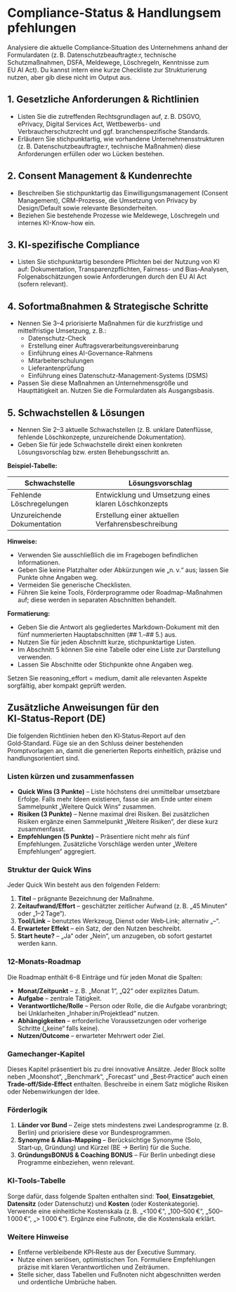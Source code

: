 # Compliance‑Status & Handlungsempfehlungen

Analysiere die aktuelle Compliance‑Situation des Unternehmens anhand der Formulardaten (z. B. Datenschutzbeauftragte:r, technische Schutzmaßnahmen, DSFA, Meldewege, Löschregeln, Kenntnisse zum EU AI Act). Du kannst intern eine kurze Checkliste zur Strukturierung nutzen, aber gib diese nicht im Output aus.

## 1. Gesetzliche Anforderungen & Richtlinien
- Listen Sie die zutreffenden Rechtsgrundlagen auf, z. B. DSGVO, ePrivacy, Digital Services Act, Wettbewerbs- und Verbraucherschutzrecht und ggf. branchenspezifische Standards.
- Erläutern Sie stichpunktartig, wie vorhandene Unternehmensstrukturen (z. B. Datenschutzbeauftragte:r, technische Maßnahmen) diese Anforderungen erfüllen oder wo Lücken bestehen.

## 2. Consent Management & Kundenrechte
- Beschreiben Sie stichpunktartig das Einwilligungsmanagement (Consent Management), CRM-Prozesse, die Umsetzung von Privacy by Design/Default sowie relevante Besonderheiten.
- Beziehen Sie bestehende Prozesse wie Meldewege, Löschregeln und internes KI-Know-how ein.

## 3. KI-spezifische Compliance
- Listen Sie stichpunktartig besondere Pflichten bei der Nutzung von KI auf: Dokumentation, Transparenzpflichten, Fairness- und Bias-Analysen, Folgenabschätzungen sowie Anforderungen durch den EU AI Act (sofern relevant).

## 4. Sofortmaßnahmen & Strategische Schritte
- Nennen Sie 3–4 priorisierte Maßnahmen für die kurzfristige und mittelfristige Umsetzung, z. B.:
  - Datenschutz-Check
  - Erstellung einer Auftragsverarbeitungsvereinbarung
  - Einführung eines AI-Governance-Rahmens
  - Mitarbeiterschulungen
  - Lieferantenprüfung
  - Einführung eines Datenschutz-Management-Systems (DSMS)
- Passen Sie diese Maßnahmen an Unternehmensgröße und Haupttätigkeit an. Nutzen Sie die Formulardaten als Ausgangsbasis.

## 5. Schwachstellen & Lösungen
- Nennen Sie 2–3 aktuelle Schwachstellen (z. B. unklare Datenflüsse, fehlende Löschkonzepte, unzureichende Dokumentation).
- Geben Sie für jede Schwachstelle direkt einen konkreten Lösungsvorschlag bzw. ersten Behebungsschritt an.

**Beispiel-Tabelle:**

| Schwachstelle               | Lösungsvorschlag                                   |
|----------------------------|---------------------------------------------------|
| Fehlende Löschregelungen    | Entwicklung und Umsetzung eines klaren Löschkonzepts |
| Unzureichende Dokumentation | Erstellung einer aktuellen Verfahrensbeschreibung      |

**Hinweise:**
- Verwenden Sie ausschließlich die im Fragebogen befindlichen Informationen.
- Geben Sie keine Platzhalter oder Abkürzungen wie „n. v.“ aus; lassen Sie Punkte ohne Angaben weg.
- Vermeiden Sie generische Checklisten.
- Führen Sie keine Tools, Förderprogramme oder Roadmap-Maßnahmen auf; diese werden in separaten Abschnitten behandelt.

**Formatierung:**
- Geben Sie die Antwort als gegliedertes Markdown-Dokument mit den fünf nummerierten Hauptabschnitten (## 1.–## 5.) aus.
- Nutzen Sie für jeden Abschnitt kurze, stichpunktartige Listen.
- Im Abschnitt 5 können Sie eine Tabelle oder eine Liste zur Darstellung verwenden.
- Lassen Sie Abschnitte oder Stichpunkte ohne Angaben weg.

Setzen Sie reasoning_effort = medium, damit alle relevanten Aspekte sorgfältig, aber kompakt geprüft werden.

## Zusätzliche Anweisungen für den KI‑Status‑Report (DE)

Die folgenden Richtlinien heben den KI‑Status‑Report auf den Gold‑Standard. Füge sie an den Schluss deiner bestehenden Promptvorlagen an, damit die generierten Reports einheitlich, präzise und handlungsorientiert sind.

### Listen kürzen und zusammenfassen

* **Quick Wins (3 Punkte)** – Liste höchstens drei unmittelbar umsetzbare Erfolge. Falls mehr Ideen existieren, fasse sie am Ende unter einem Sammelpunkt „Weitere Quick Wins“ zusammen. 
* **Risiken (3 Punkte)** – Nenne maximal drei Risiken. Bei zusätzlichen Risiken ergänze einen Sammelpunkt „Weitere Risiken“, der diese kurz zusammenfasst. 
* **Empfehlungen (5 Punkte)** – Präsentiere nicht mehr als fünf Empfehlungen. Zusätzliche Vorschläge werden unter „Weitere Empfehlungen“ aggregiert.

### Struktur der Quick Wins

Jeder Quick Win besteht aus den folgenden Feldern:

1. **Titel** – prägnante Bezeichnung der Maßnahme.
2. **Zeitaufwand/Effort** – geschätzter zeitlicher Aufwand (z. B. „45 Minuten“ oder „1–2 Tage“).
3. **Tool/Link** – benutztes Werkzeug, Dienst oder Web‑Link; alternativ „–“.
4. **Erwarteter Effekt** – ein Satz, der den Nutzen beschreibt.
5. **Start heute?** – „Ja“ oder „Nein“, um anzugeben, ob sofort gestartet werden kann.

### 12‑Monats‑Roadmap

Die Roadmap enthält 6–8 Einträge und für jeden Monat die Spalten:

* **Monat/Zeitpunkt** – z. B. „Monat 1“, „Q2“ oder explizites Datum.
* **Aufgabe** – zentrale Tätigkeit.
* **Verantwortliche/Rolle** – Person oder Rolle, die die Aufgabe voranbringt; bei Unklarheiten „Inhaber:in/Projektlead“ nutzen.
* **Abhängigkeiten** – erforderliche Voraussetzungen oder vorherige Schritte („keine“ falls keine).
* **Nutzen/Outcome** – erwarteter Mehrwert oder Ziel.

### Gamechanger‑Kapitel

Dieses Kapitel präsentiert bis zu drei innovative Ansätze. Jeder Block sollte neben „Moonshot“, „Benchmark“, „Forecast“ und „Best‑Practice“ auch einen **Trade‑off/Side‑Effect** enthalten. Beschreibe in einem Satz mögliche Risiken oder Nebenwirkungen der Idee.

### Förderlogik

1. **Länder vor Bund** – Zeige stets mindestens zwei Landesprogramme (z. B. Berlin) und priorisiere diese vor Bundesprogrammen.
2. **Synonyme & Alias-Mapping** – Berücksichtige Synonyme (Solo, Start‑up, Gründung) und Kürzel (BE → Berlin) für die Suche.
3. **GründungsBONUS & Coaching BONUS** – Für Berlin unbedingt diese Programme einbeziehen, wenn relevant.

### KI‑Tools‑Tabelle

Sorge dafür, dass folgende Spalten enthalten sind: **Tool**, **Einsatzgebiet**, **Datensitz** (oder Datenschutz) und **Kosten** (oder Kostenkategorie). Verwende eine einheitliche Kostenskala (z. B. „&lt;100 €“, „100–500 €“, „500–1 000 €“, „> 1 000 €“). Ergänze eine Fußnote, die die Kostenskala erklärt.

### Weitere Hinweise

* Entferne verbleibende KPI‑Reste aus der Executive Summary.
* Nutze einen seriösen, optimistischen Ton. Formuliere Empfehlungen präzise mit klaren Verantwortlichen und Zeiträumen.
* Stelle sicher, dass Tabellen und Fußnoten nicht abgeschnitten werden und ordentliche Umbrüche haben.

